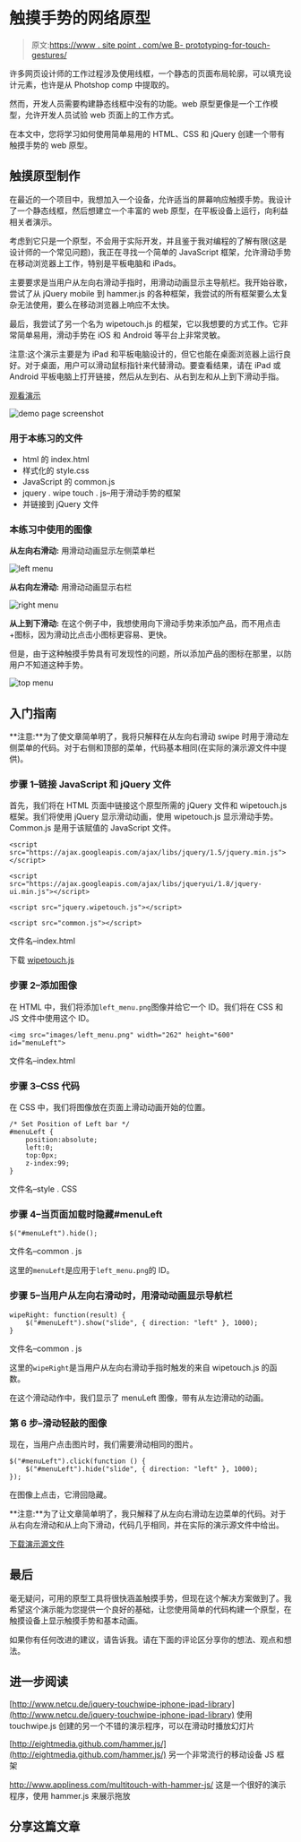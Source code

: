 # 触摸手势的网络原型

> 原文:[https://www . site point . com/we B- prototyping-for-touch-gestures/](https://www.sitepoint.com/web-prototyping-for-touch-gestures/)

许多网页设计师的工作过程涉及使用线框，一个静态的页面布局轮廓，可以填充设计元素，也许是从 Photshop comp 中提取的。

然而，开发人员需要构建静态线框中没有的功能。web 原型更像是一个工作模型，允许开发人员试验 web 页面上的工作方式。

在本文中，您将学习如何使用简单易用的 HTML、CSS 和 jQuery 创建一个带有触摸手势的 web 原型。

## 触摸原型制作

在最近的一个项目中，我想加入一个设备，允许适当的屏幕响应触摸手势。我设计了一个静态线框，然后想建立一个丰富的 web 原型，在平板设备上运行，向利益相关者演示。

考虑到它只是一个原型，不会用于实际开发，并且鉴于我对编程的了解有限(这是设计师的一个常见问题)，我正在寻找一个简单的 JavaScript 框架，允许滑动手势在移动浏览器上工作，特别是平板电脑和 iPads。

主要要求是当用户从左向右滑动手指时，用滑动动画显示主导航栏。我开始谷歌，尝试了从 jQuery mobile 到 hammer.js 的各种框架，我尝试的所有框架要么太复杂无法使用，要么在移动浏览器上响应不太快。

最后，我尝试了另一个名为 wipetouch.js 的框架，它以我想要的方式工作。它非常简单易用，滑动手势在 iOS 和 Android 等平台上非常灵敏。

注意:这个演示主要是为 iPad 和平板电脑设计的，但它也能在桌面浏览器上运行良好。对于桌面，用户可以滑动鼠标指针来代替滑动。要查看结果，请在 iPad 或 Android 平板电脑上打开链接，然后从左到右、从右到左和从上到下滑动手指。

[观看演示](https://blogs.sitepointstatic.com/examples/web-prototyping-for-touch-gestures/index.html)

![demo page screenshot](../Images/004e6c4edf194194e5853b1765ea5323.png)

### 用于本练习的文件

*   html 的 index.html
*   样式化的 style.css
*   JavaScript 的 common.js
*   jquery . wipe touch . js–用于滑动手势的框架
*   并链接到 jQuery 文件

### 本练习中使用的图像

**从左向右滑动:**
用滑动动画显示左侧菜单栏

![left menu](../Images/4de672c1fe2121ff5c215c771beba0a6.png)

**从右向左滑动:**
用滑动动画显示右栏

![right menu](../Images/6d67c2ade46874d6c0bb3517d6b8f8fd.png)

**从上到下滑动:**
在这个例子中，我想使用向下滑动手势来添加产品，而不用点击+图标，因为滑动比点击小图标更容易、更快。

但是，由于这种触摸手势具有可发现性的问题，所以添加产品的图标在那里，以防用户不知道这种手势。

![top menu](../Images/b8b9ba11a7e820fa2f740945b799d856.png)

## 入门指南

**注意:**为了使文章简单明了，我将只解释在从左向右滑动 swipe 时用于滑动左侧菜单的代码。对于右侧和顶部的菜单，代码基本相同(在实际的演示源文件中提供)。

### 步骤 1–链接 JavaScript 和 jQuery 文件

首先，我们将在 HTML 页面中链接这个原型所需的 jQuery 文件和 wipetouch.js 框架。我们将使用 jQuery 显示滑动动画，使用 wipetouch.js 显示滑动手势。Common.js 是用于该赋值的 JavaScript 文件。

```
<script src="https://ajax.googleapis.com/ajax/libs/jquery/1.5/jquery.min.js"></script>

<script src="https://ajax.googleapis.com/ajax/libs/jqueryui/1.8/jquery-ui.min.js"></script>

<script src="jquery.wipetouch.js"></script>

<script src="common.js"></script>
```

文件名–index.html

下载 [wipetouch.js](http://wipetouch.codeplex.com/)

### 步骤 2–添加图像

在 HTML 中，我们将添加`left_menu.png`图像并给它一个 ID。我们将在 CSS 和 JS 文件中使用这个 ID。

```
<img src="images/left_menu.png" width="262" height="600" id="menuLeft">
```

文件名–index.html

### 步骤 3–CSS 代码

在 CSS 中，我们将图像放在页面上滑动动画开始的位置。

```
/* Set Position of Left bar */
#menuLeft {
    position:absolute;
    left:0;
    top:0px;
    z-index:99;
}
```

文件名–style . CSS

### 步骤 4–当页面加载时隐藏#menuLeft

```
$("#menuLeft").hide();
```

文件名–common . js

这里的`menuLeft`是应用于`left_menu.png`的 ID。

### 步骤 5–当用户从左向右滑动时，用滑动动画显示导航栏

```
wipeRight: function(result) {
    $("#menuLeft").show("slide", { direction: "left" }, 1000);
}
```

文件名–common . js

这里的`wipeRight`是当用户从左向右滑动手指时触发的来自 wipetouch.js 的函数。

在这个滑动动作中，我们显示了 menuLeft 图像，带有从左边滑动的动画。

### 第 6 步–滑动轻敲的图像

现在，当用户点击图片时，我们需要滑动相同的图片。

```
$("#menuLeft").click(function () {
    $("#menuLeft").hide("slide", { direction: "left" }, 1000);
});
```

在图像上点击，它滑回隐藏。

**注意:**为了让文章简单明了，我只解释了从左向右滑动左边菜单的代码。对于从右向左滑动和从上向下滑动，代码几乎相同，并在实际的演示源文件中给出。

[下载演示源文件](https://blogs.sitepointstatic.com/examples/web-prototyping-for-touch-gestures/WebPrototype_Using_TouchGestures.zip)

## 最后

毫无疑问，可用的原型工具将很快涵盖触摸手势，但现在这个解决方案做到了。我希望这个演示能为您提供一个良好的基础，让您使用简单的代码构建一个原型，在触摸设备上显示触摸手势和基本动画。

如果你有任何改进的建议，请告诉我。请在下面的评论区分享你的想法、观点和想法。

## 进一步阅读

[http://www.netcu.de/jquery-touchwipe-iphone-ipad-library](http://www.netcu.de/jquery-touchwipe-iphone-ipad-library)
使用 touchwipe.js 创建的另一个不错的演示程序，可以在滑动时播放幻灯片

[http://eightmedia.github.com/hammer.js/](http://eightmedia.github.com/hammer.js/)
另一个非常流行的移动设备 JS 框架

http://www.appliness.com/multitouch-with-hammer-js/
这是一个很好的演示程序，使用 hammer.js 来展示拖放

## 分享这篇文章